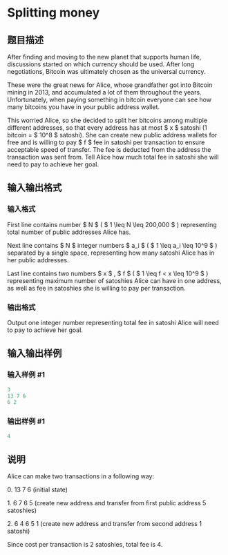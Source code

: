 # Splitting money

## 题目描述

After finding and moving to the new planet that supports human life, discussions started on which currency should be used. After long negotiations, Bitcoin was ultimately chosen as the universal currency.

These were the great news for Alice, whose grandfather got into Bitcoin mining in 2013, and accumulated a lot of them throughout the years. Unfortunately, when paying something in bitcoin everyone can see how many bitcoins you have in your public address wallet.

This worried Alice, so she decided to split her bitcoins among multiple different addresses, so that every address has at most $ x $ satoshi (1 bitcoin = $ 10^8 $ satoshi). She can create new public address wallets for free and is willing to pay $ f $ fee in satoshi per transaction to ensure acceptable speed of transfer. The fee is deducted from the address the transaction was sent from. Tell Alice how much total fee in satoshi she will need to pay to achieve her goal.

## 输入输出格式

### 输入格式

First line contains number $ N $ ( $ 1 \leq N \leq 200\,000 $ ) representing total number of public addresses Alice has.

Next line contains $ N $ integer numbers $ a_i $ ( $ 1 \leq a_i \leq 10^9 $ ) separated by a single space, representing how many satoshi Alice has in her public addresses.

Last line contains two numbers $ x $ , $ f $ ( $ 1 \leq f < x \leq 10^9 $ ) representing maximum number of satoshies Alice can have in one address, as well as fee in satoshies she is willing to pay per transaction.

### 输出格式

Output one integer number representing total fee in satoshi Alice will need to pay to achieve her goal.

## 输入输出样例

### 输入样例 #1

```cpp
3
13 7 6
6 2

```
### 输出样例 #1

```cpp
4

```
## 说明

Alice can make two transactions in a following way:

0\. 13 7 6 (initial state)

1\. 6 7 6 5 (create new address and transfer from first public address 5 satoshies)

2\. 6 4 6 5 1 (create new address and transfer from second address 1 satoshi)

Since cost per transaction is 2 satoshies, total fee is 4.

